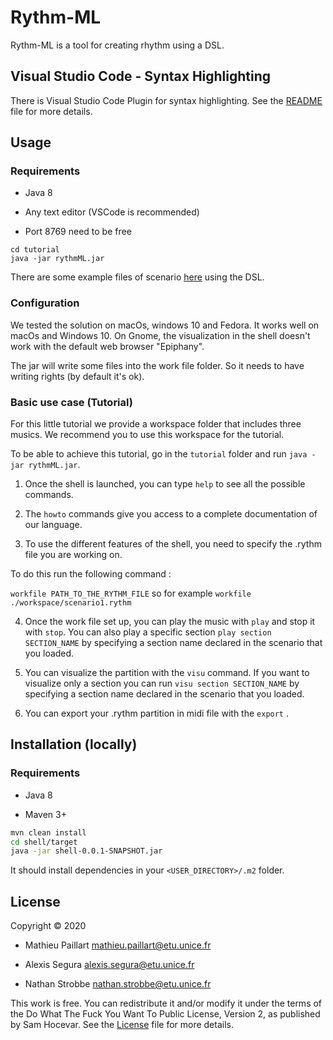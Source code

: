
# Rythm-ML

Rythm-ML is a tool for creating rhythm using a DSL.

## Visual Studio Code - Syntax Highlighting


There is Visual Studio Code Plugin for syntax highlighting. See the [README](syntax-highlighting/README.md) file for more details.

## Usage

### Requirements

- Java 8

- Any text editor (VSCode is recommended)

- Port 8769 need to be free

```
cd tutorial
java -jar rythmML.jar
```

There are some example files of scenario [here](dsl/src/main/resources/scenario) using the DSL.

### Configuration

We tested the solution on macOs, windows 10 and Fedora. It works well on macOs and Windows 10. On Gnome, the visualization in the shell doesn't work with the default web browser "Epiphany".

The jar will write some files into the work file folder. So it needs to have writing rights (by default it's ok).

### Basic use case (Tutorial)


For this little tutorial we provide a workspace folder that includes three musics. We recommend you to use this workspace for the tutorial.

To be able to achieve this tutorial, go in the ```tutorial``` folder and run ```java -jar rythmML.jar```.

1. Once the shell is launched, you can type  ```help```  to see all the possible commands.

2. The ```howto``` commands give you access to a complete documentation of our language.

3. To use the different features of the shell, you need to specify the .rythm file you are working on.

To do this run the following command :

```workfile PATH_TO_THE_RYTHM_FILE``` so for example ```workfile ./workspace/scenario1.rythm```

4. Once the work file set up, you can play the music with ```play``` and stop it with ```stop```. You can also play a specific section ```play section SECTION_NAME```  by specifying a section name declared in the scenario that you loaded.

5. You can visualize the partition with the ```visu``` command. If you want to visualize only a section you can run ```visu section SECTION_NAME``` by specifying a section name declared in the scenario that you loaded.

6. You can export your .rythm partition in midi file with the  ```export``` .

## Installation (locally)

### Requirements

- Java 8

- Maven 3+

```bash
mvn clean install
cd shell/target
java -jar shell-0.0.1-SNAPSHOT.jar
```

It should install dependencies in your `<USER_DIRECTORY>/.m2` folder.

## License

Copyright © 2020

- Mathieu Paillart <mathieu.paillart@etu.unice.fr>

- Alexis Segura <alexis.segura@etu.unice.fr>

- Nathan Strobbe <nathan.strobbe@etu.unice.fr>

This work is free. You can redistribute it and/or modify it under the
terms of the Do What The Fuck You Want To Public License, Version 2,
as published by Sam Hocevar. See the [License](LICENSE) file for more details.
